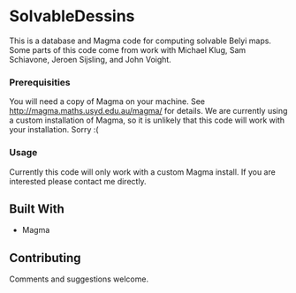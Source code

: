 # SolvableDessins

This is a database and Magma code for computing solvable Belyi maps.
Some parts of this code come from work with
Michael Klug,
Sam Schiavone,
Jeroen Sijsling,
and
John Voight.

### Prerequisities

You will need a copy of Magma on your machine.
See http://magma.maths.usyd.edu.au/magma/ for details.
We are currently using a custom installation of Magma,
so it is unlikely that this code will work with your installation.
Sorry :(

### Usage

Currently this code will only work with a custom Magma install.
If you are interested please contact me directly.

## Built With

* Magma

## Contributing

Comments and suggestions welcome.
